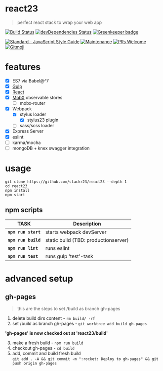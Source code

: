 # react23
> perfect react stack to wrap your web app

[![Build Status](https://travis-ci.com/stackr23/react23.svg?branch=master)](https://travis-ci.com/stackr23/react23)
[![devDependencies Status](https://david-dm.org/stackr23/react23/dev-status.svg)](https://david-dm.org/stackr23/react23?type=dev)
[![Greenkeeper badge](https://badges.greenkeeper.io/stackr23/react23.svg)](https://greenkeeper.io/)

<a href="https://standardjs.com"><img src="https://img.shields.io/badge/code_style-standard-brightgreen.svg" alt="Standard - JavaScript Style Guide"></a>
[![Maintenance][maintenance-img]][maintenance-url]
[![PRs Welcome][pr-welcome]](http://makeapullrequest.com)
<a href="https://gitmoji.carloscuesta.me">
    <img src="https://img.shields.io/badge/gitmoji-%20😜%20😍-FFDD67.svg?style=flat-square"
         alt="Gitmoji">
</a>

[maintenance-img]: https://img.shields.io/badge/Maintained%3F-yes-green.svg
[maintenance-url]: https://GitHub.com/Doubleu23/tailored-react-env/graphs/commit-activity
[pr-welcome]: https://img.shields.io/badge/PRs-welcome-brightgreen.svg?style=flat-square

# features
* [x] ES7 via Babel@^7
* [x] [Gulp](https://gulpjs.com/)
* [x] [React](https://reactjs.org/)
* [x] [MobX](https://mobx.js.org/) observable stores
    * [ ] mobx-router
* [x] Webpack
    * [x] stylus loader
        * [x] stylus23 plugin
    * [ ] sass/scss loader
* [x] Express Server
* [x] eslint
* [ ] karma/mocha
* [ ] mongoDB + knex  swagger integration

# usage
```
git clone https://github.com/stackr23/react23 --depth 1
cd react23
npm install
npm start 
```

## npm scripts
| __TASK__              | __Description__                       |   
|-----------------------|---------------------------------------|
| __`npm run start`__   | starts webpack devServer              |
| __`npm run build`__   | static build (TBD: productionserver)  |
| __`npm run lint`__    | runs eslint                           |
| __`npm run test`__    | runs gulp 'test'-task                 | 

# advanced setup

## gh-pages
> this are the steps to set /build as branch gh-pages

1. delete build dirs content - `rm build/ -rf`  
2. set /build as branch gh-pages - `git worktree add build gh-pages`

__'gh-pages' is now checked out at 'react23/build'__

3. make a fresh build - `npm run build`  
4. checkout gh-pages - `cd build`  
5. add, commit and build fresh build  
  `git add . -A && git commit -m ":rocket: Deploy to gh-pages" && git push origin gh-pages`  

